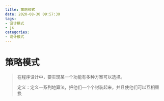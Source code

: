 ```yaml
---
title: 策略模式
date: 2020-08-30 09:57:30
tags:
- 设计模式
- js
categories:
- 设计模式
---
```


# 策略模式

> 在程序设计中，要实现某一个功能有多种方案可以选择。
>
> 定义：定义一系列地算法，把他们一个个封装起来，并且使他们可以互相替换




